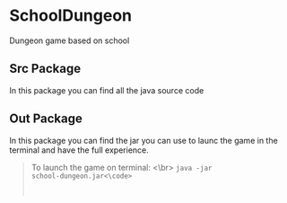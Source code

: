 # SchoolDungeon

Dungeon game based on school

## Src Package

In this package you can find all the java source code

## Out Package

In this package you can find the jar you can use to launc the game in the terminal and have the full experience.
> To launch the game on terminal: <\br>
<code>java -jar school-dungeon.jar<\code>
